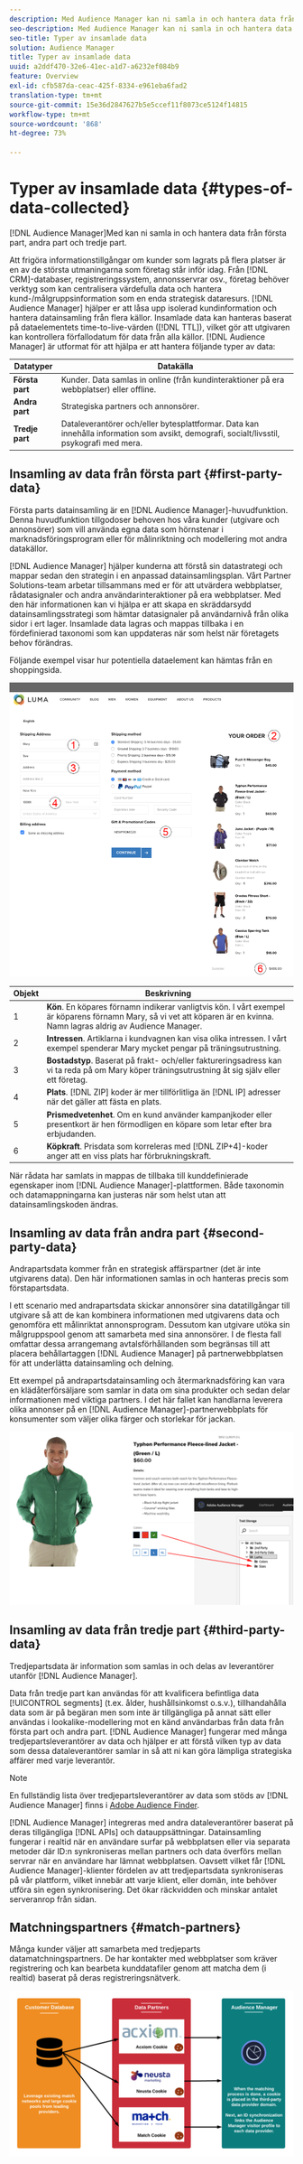 ```yaml
---
description: Med Audience Manager kan ni samla in och hantera data från första part, andra part och tredje part.
seo-description: Med Audience Manager kan ni samla in och hantera data från första part, andra part och tredje part.
seo-title: Typer av insamlade data
solution: Audience Manager
title: Typer av insamlade data
uuid: a2ddf470-32e6-41ec-a1d7-a6232ef084b9
feature: Overview
exl-id: cfb587da-ceac-425f-8334-e961eba6fad2
translation-type: tm+mt
source-git-commit: 15e36d2847627b5e5ccef11f8073ce5124f14815
workflow-type: tm+mt
source-wordcount: '868'
ht-degree: 73%

---
```


# Typer av insamlade data {#types-of-data-collected}

[!DNL Audience Manager]Med kan ni samla in och hantera data från första part, andra part och tredje part.

Att frigöra informationstillgångar om kunder som lagrats på flera platser är en av de största utmaningarna som företag står inför idag. Från [!DNL CRM]-databaser, registreringssystem, annonsservrar osv., företag behöver verktyg som kan centralisera värdefulla data och hantera kund-/målgruppsinformation som en enda strategisk dataresurs. [!DNL Audience Manager] hjälper er att låsa upp isolerad kundinformation och hantera datainsamling från flera källor. Insamlade data kan hanteras baserat på dataelementets time-to-live-värden ([!DNL TTL]), vilket gör att utgivaren kan kontrollera förfallodatum för data från alla källor. [!DNL Audience Manager] är utformat för att hjälpa er att hantera följande typer av data:

| Datatyper | Datakälla |
|---|---|
| **Första part** | Kunder. Data samlas in online (från kundinteraktioner på era webbplatser) eller offline. |
| **Andra part** | Strategiska partners och annonsörer. |
| **Tredje part** | Dataleverantörer och/eller bytesplattformar. Data kan innehålla information som avsikt, demografi, socialt/livsstil, psykografi med mera. |

## Insamling av data från första part {#first-party-data}

Första parts datainsamling är en [!DNL Audience Manager]-huvudfunktion. Denna huvudfunktion tillgodoser behoven hos våra kunder (utgivare och annonsörer) som vill använda egna data som hörnstenar i marknadsföringsprogram eller för målinriktning och modellering mot andra datakällor.

[!DNL Audience Manager] hjälper kunderna att förstå sin datastrategi och mappar sedan den strategin i en anpassad datainsamlingsplan. Vårt Partner Solutions-team arbetar tillsammans med er för att utvärdera webbplatser, rådatasignaler och andra användarinteraktioner på era webbplatser. Med den här informationen kan vi hjälpa er att skapa en skräddarsydd datainsamlingsstrategi som hämtar datasignaler på användarnivå från olika sidor i ert lager. Insamlade data lagras och mappas tillbaka i en fördefinierad taxonomi som kan uppdateras när som helst när företagets behov förändras.

Följande exempel visar hur potentiella dataelement kan hämtas från en shoppingsida.

![kundvagnsdata](assets/shopping-cart-data.png)

| Objekt | Beskrivning |
|---|---|
| 1 | **Kön**. En köpares förnamn indikerar vanligtvis kön. I vårt exempel är köparens förnamn Mary, så vi vet att köparen är en kvinna. Namn lagras aldrig av Audience Manager. |
| 2 | **Intressen**. Artiklarna i kundvagnen kan visa olika intressen. I vårt exempel spenderar Mary mycket pengar på träningsutrustning. |
| 3 | **Bostadstyp**. Baserat på frakt- och/eller faktureringsadress kan vi ta reda på om Mary köper träningsutrustning åt sig själv eller ett företag. |
| 4 | **Plats**. [!DNL ZIP] koder är mer tillförlitliga än  [!DNL IP] adresser när det gäller att fästa en plats. |
| 5 | **Prismedvetenhet**. Om en kund använder kampanjkoder eller presentkort är hen förmodligen en köpare som letar efter bra erbjudanden. |
| 6 | **Köpkraft**. Prisdata som korreleras med [!DNL ZIP+4]-koder anger att en viss plats har förbrukningskraft. |

När rådata har samlats in mappas de tillbaka till kunddefinierade egenskaper inom [!DNL Audience Manager]-plattformen. Både taxonomin och datamappningarna kan justeras när som helst utan att datainsamlingskoden ändras.

## Insamling av data från andra part {#second-party-data}

Andrapartsdata kommer från en strategisk affärspartner (det är inte utgivarens data). Den här informationen samlas in och hanteras precis som förstapartsdata.

I ett scenario med andrapartsdata skickar annonsörer sina datatillgångar till utgivare så att de kan kombinera informationen med utgivarens data och genomföra ett målinriktat annonsprogram. Dessutom kan utgivare utöka sin målgruppspool genom att samarbeta med sina annonsörer. I de flesta fall omfattar dessa arrangemang avtalsförhållanden som begränsas till att placera behållartaggen [!DNL Audience Manager] på partnerwebbplatsen för att underlätta datainsamling och delning.

Ett exempel på andrapartsdatainsamling och återmarknadsföring kan vara en klädåterförsäljare som samlar in data om sina produkter och sedan delar informationen med viktiga partners. I det här fallet kan handlarna leverera olika annonser på en [!DNL Audience Manager]-partnerwebbplats för konsumenter som väljer olika färger och storlekar för jackan.

![](assets/shopping-cart-traits.png)

## Insamling av data från tredje part {#third-party-data}

Tredjepartsdata är information som samlas in och delas av leverantörer utanför [!DNL Audience Manager].

Data från tredje part kan användas för att kvalificera befintliga data [!UICONTROL segments] (t.ex. ålder, hushållsinkomst o.s.v.), tillhandahålla data som är på begäran men som inte är tillgängliga på annat sätt eller användas i lookalike-modellering mot en känd användarbas från data från första part och andra part. [!DNL Audience Manager] fungerar med många tredjepartsleverantörer av data och hjälper er att förstå vilken typ av data som dessa dataleverantörer samlar in så att ni kan göra lämpliga strategiska affärer med varje leverantör.

>[!NOTE]
>
>En fullständig lista över tredjepartsleverantörer av data som stöds av [!DNL Audience Manager] finns i [Adobe Audience Finder](https://www.adobe-audience-finder.com/).

[!DNL Audience Manager] integreras med andra dataleverantörer baserat på deras tillgängliga  [!DNL APIs] och datauppsättningar. Datainsamling fungerar i realtid när en användare surfar på webbplatsen eller via separata metoder där ID:n synkroniseras mellan partners och data överförs mellan servrar när en användare har lämnat webbplatsen. Oavsett vilket får [!DNL Audience Manager]-klienter fördelen av att tredjepartsdata synkroniseras på vår plattform, vilket innebär att varje klient, eller domän, inte behöver utföra sin egen synkronisering. Det ökar räckvidden och minskar antalet serveranrop från sidan.

## Matchningspartners {#match-partners}

Många kunder väljer att samarbeta med tredjeparts datamatchningspartners. De har kontakter med webbplatser som kräver registrering och kan bearbeta kunddatafiler genom att matcha dem (i realtid) baserat på deras registreringsnätverk.

![dataleverantörsmatchning](assets/data-provider-match.png)

